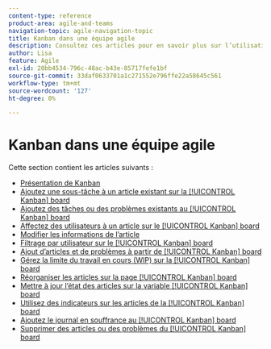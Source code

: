 ```yaml
---
content-type: reference
product-area: agile-and-teams
navigation-topic: agile-navigation-topic
title: Kanban dans une équipe agile
description: Consultez ces articles pour en savoir plus sur l’utilisation de Kanban dans une équipe agile.
author: Lisa
feature: Agile
exl-id: 20bb4534-796c-48ac-b43e-85717fefe1bf
source-git-commit: 33daf0633701a1c271552e796ffe22a58645c561
workflow-type: tm+mt
source-wordcount: '127'
ht-degree: 0%

---
```


# Kanban dans une équipe agile

Cette section contient les articles suivants :

* [Présentation de Kanban](../../agile/use-kanban-in-an-agile-team/kanban-overview.md)
* [Ajoutez une sous-tâche à un article existant sur la [!UICONTROL Kanban] board](../../agile/use-kanban-in-an-agile-team/add-a-subtask-to-an-existing-story.md)
* [Ajoutez des tâches ou des problèmes existants au [!UICONTROL Kanban] board](../../agile/use-kanban-in-an-agile-team/add-existing-tasks-or-issues-to-the-kanban-board.md)
* [Affectez des utilisateurs à un article sur le [!UICONTROL Kanban] board](../../agile/use-kanban-in-an-agile-team/assign-users-to-a-story.md)
* [Modifier les informations de l’article](../../agile/use-kanban-in-an-agile-team/edit-story-information.md)
* [Filtrage par utilisateur sur le [!UICONTROL Kanban] board](../../agile/use-kanban-in-an-agile-team/filter-by-user.md)
* [Ajout d’articles et de problèmes à partir de [!UICONTROL Kanban] board](../../agile/use-kanban-in-an-agile-team/add-story-from-kanban-board.md)
* [Gérez la limite du travail en cours (WIP) sur la [!UICONTROL Kanban] board](../../agile/use-kanban-in-an-agile-team/work-in-progress-limit-on-the-kanban-board.md)
* [Réorganiser les articles sur la page [!UICONTROL Kanban] board](../../agile/use-kanban-in-an-agile-team/reorder-stories-on-the-kanban-board.md)
* [Mettre à jour l’état des articles sur la variable [!UICONTROL Kanban] board](../../agile/use-kanban-in-an-agile-team/update-the-status-of-stories.md)
* [Utilisez des indicateurs sur les articles de la [!UICONTROL Kanban] board](../../agile/use-kanban-in-an-agile-team/use-flags-on-stories.md)
* [Ajoutez le journal en souffrance au [!UICONTROL Kanban] board](../../agile/use-kanban-in-an-agile-team/view-the-backlog-on-the-kanban-board.md)
* [Supprimer des articles ou des problèmes du [!UICONTROL Kanban] board](../../agile/use-kanban-in-an-agile-team/delete-story-from-kanban-board.md)
